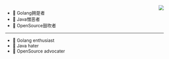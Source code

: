 <img align="right" src="https://github-readme-stats.vercel.app/api?username=zodiac182&count_private=true&show_icons=true&theme=radicalhide_title=true&show_icons=true" />


- 👏 Golang拥趸者
- 👿 Java憎恶者
- 🥳 OpenSource鼓吹者
---
- 👏 Golang enthusiast
- 👿 Java hater
- 🥳 OpenSource advocater
